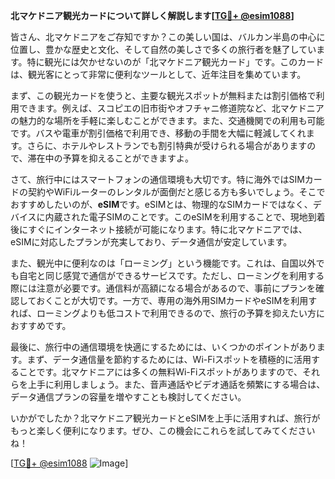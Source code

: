 **北マケドニア観光カードについて詳しく解説します[[TG💪+ @esim1088](https://t.me/s/esim1088)]**

皆さん、北マケドニアをご存知ですか？この美しい国は、バルカン半島の中心に位置し、豊かな歴史と文化、そして自然の美しさで多くの旅行者を魅了しています。特に観光には欠かせないのが「北マケドニア観光カード」です。このカードは、観光客にとって非常に便利なツールとして、近年注目を集めています。

まず、この観光カードを使うと、主要な観光スポットが無料または割引価格で利用できます。例えば、スコピエの旧市街やオフチャニ修道院など、北マケドニアの魅力的な場所を手軽に楽しむことができます。また、交通機関での利用も可能です。バスや電車が割引価格で利用でき、移動の手間を大幅に軽減してくれます。さらに、ホテルやレストランでも割引特典が受けられる場合がありますので、滞在中の予算を抑えることができますよ。

さて、旅行中にはスマートフォンの通信環境も大切です。特に海外ではSIMカードの契約やWiFiルーターのレンタルが面倒だと感じる方も多いでしょう。そこでおすすめしたいのが、**eSIM**です。eSIMとは、物理的なSIMカードではなく、デバイスに内蔵された電子SIMのことです。このeSIMを利用することで、現地到着後にすぐにインターネット接続が可能になります。特に北マケドニアでは、eSIMに対応したプランが充実しており、データ通信が安定しています。

また、観光中に便利なのは「ローミング」という機能です。これは、自国以外でも自宅と同じ感覚で通信ができるサービスです。ただし、ローミングを利用する際には注意が必要です。通信料が高額になる場合があるので、事前にプランを確認しておくことが大切です。一方で、専用の海外用SIMカードやeSIMを利用すれば、ローミングよりも低コストで利用できるので、旅行の予算を抑えたい方におすすめです。

最後に、旅行中の通信環境を快適にするためには、いくつかのポイントがあります。まず、データ通信量を節約するためには、Wi-Fiスポットを積極的に活用することです。北マケドニアには多くの無料Wi-Fiスポットがありますので、それらを上手に利用しましょう。また、音声通話やビデオ通話を頻繁にする場合は、データ通信プランの容量を増やすことも検討してください。

いかがでしたか？北マケドニア観光カードとeSIMを上手に活用すれば、旅行がもっと楽しく便利になります。ぜひ、この機会にこれらを試してみてくださいね！

[[TG💪+ @esim1088](https://t.me/s/esim1088) ![Image](https://i.postimg.cc/Y0z9fWf4/image.png)]